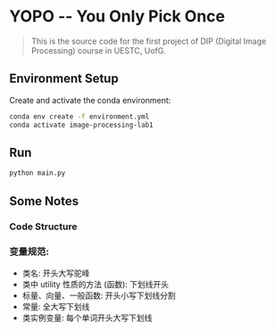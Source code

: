 # YOPO -- You Only Pick Once

> This is the source code for the first project of DIP (Digital Image Processing) course in UESTC, UofG.

## Environment Setup

Create and activate the conda environment:
```bash
conda env create -f environment.yml
conda activate image-processing-lab1
```

## Run

```bash
python main.py
```

## Some Notes

### Code Structure

### 变量规范:

- 类名: 开头大写驼峰
- 类中 utility 性质的方法 (函数): 下划线开头
- 标量、向量、一般函数: 开头小写下划线分割
- 常量: 全大写下划线
- 类实例变量: 每个单词开头大写下划线